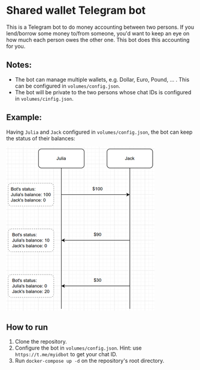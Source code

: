 # Shared wallet Telegram bot
This is a Telegram bot to do money accounting between two persons. If you lend/borrow some money to/from someone, you'd want to keep an eye on
how much each person owes the other one. This bot does this accounting for you.

## Notes:
* The bot can manage multiple wallets, e.g. Dollar, Euro, Pound, ... . This can be configured in `volumes/config.json`.
* The bot will be private to the two persons whose chat IDs is configured in `volumes/cinfig.json`.  

## Example:
Having `Julia` and `Jack` configured in `volumes/config.json`, the bot can keep the status of their balances:

![alt text](resources/diagram.png "Diagram")

## How to run
1. Clone the repository. 
2. Configure the bot in `volumes/config.json`. Hint: use `https://t.me/myidbot` to get your chat ID.
3. Run `docker-compose up -d` on the repository's root directory.
